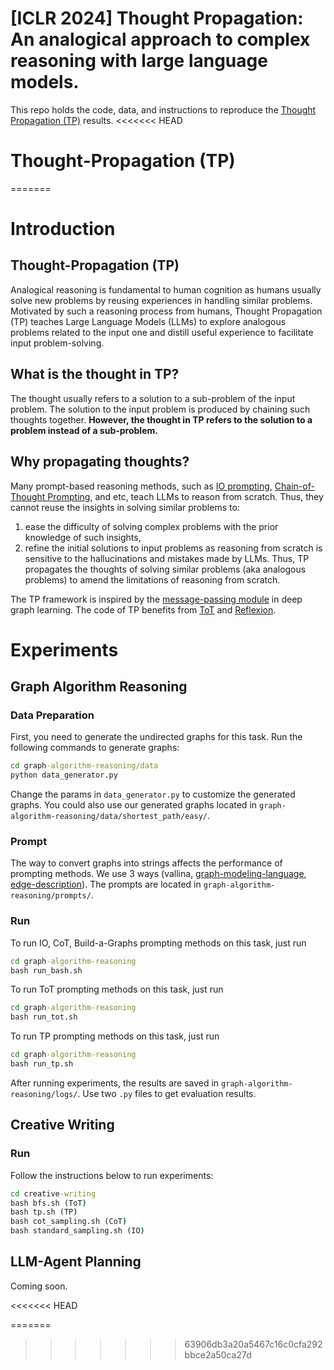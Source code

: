 # [ICLR 2024] Thought Propagation: An analogical approach to complex reasoning with large language models.
This repo holds the code, data, and instructions to reproduce the <a href='https://openreview.net/forum?id=SBoRhRCzM3&referrer=%5Bthe%20profile%20of%20Junchi%20Yu%5D(%2Fprofile%3Fid%3D~Junchi_Yu1)'>Thought Propagation (TP)</a> results.
<<<<<<< HEAD
# Thought-Propagation (TP)
=======
# Introduction
## Thought-Propagation (TP)
Analogical reasoning is fundamental to human cognition as humans usually solve new problems by reusing experiences in handling similar problems. Motivated by such a reasoning process from humans, Thought Propagation (TP) teaches Large Language Models (LLMs) to explore analogous problems related to the input one and distill useful experience to facilitate input problem-solving.
## What is the thought in TP?
The thought usually refers to a solution to a sub-problem of the input problem. The solution to the input problem is produced by chaining such thoughts together. <b>However, the thought in TP refers to the solution to a problem instead of a sub-problem.</b>
## Why propagating thoughts?
Many prompt-based reasoning methods, such as <a href='https://arxiv.org/pdf/2005.14165.pdf'>IO prompting</a>, <a href='https://openreview.net/pdf?id=_VjQlMeSB_J'>Chain-of-Thought Prompting</a>, and etc, teach LLMs to reason from scratch. Thus, they cannot reuse the insights in solving similar problems to:
1. ease the difficulty of solving complex problems with the prior knowledge of such insights,
2. refine the initial solutions to input problems as reasoning from scratch is sensitive to the hallucinations and mistakes made by LLMs.
Thus, TP propagates the thoughts of solving similar problems (aka analogous problems) to amend the limitations of reasoning from scratch.

The TP framework is inspired by the <a href='https://arxiv.org/pdf/1704.01212.pdf'>message-passing module</a> in deep graph learning. The code of TP benefits from <a href='https://github.com/princeton-nlp/tree-of-thought-llm'>ToT</a> and <a href='https://github.com/noahshinn/reflexion'>Reflexion</a>.

# Experiments
## Graph Algorithm Reasoning
### Data Preparation
First, you need to generate the undirected graphs for this task. Run the following commands to generate graphs:
```bat
cd graph-algorithm-reasoning/data
python data_generator.py
```
Change the params in `data_generator.py` to customize the generated graphs. You could also use our generated graphs located in `graph-algorithm-reasoning/data/shortest_path/easy/`.
### Prompt
The way to convert graphs into strings affects the performance of prompting methods. We use 3 ways (vallina, <a href='https://graphviewer.nl/graphlet/gml-technical-report.pdf'>graph-modeling-language</a>, <a href='https://arxiv.org/abs/2305.10037'>edge-description</a>). The prompts are located in `graph-algorithm-reasoning/prompts/`. 
### Run
To run IO, CoT, Build-a-Graphs prompting methods on this task, just run
```bat
cd graph-algorithm-reasoning
bash run_bash.sh
```
To run ToT prompting methods on this task, just run
```bat
cd graph-algorithm-reasoning
bash run_tot.sh
```
To run TP prompting methods on this task, just run
```bat
cd graph-algorithm-reasoning
bash run_tp.sh
```
After running experiments, the results are saved in `graph-algorithm-reasoning/logs/`. Use two `.py` files to get evaluation results.


## Creative Writing
### Run
Follow the instructions below to run experiments:
```bat
cd creative-writing
bash bfs.sh (ToT)
bash tp.sh (TP)
bash cot_sampling.sh (CoT)
bash standard_sampling.sh (IO)
```


## LLM-Agent Planning
Coming soon.


<<<<<<< HEAD


=======
>>>>>>> 63906db3a20a5467c16c0cfa292bbce2a50ca27d
